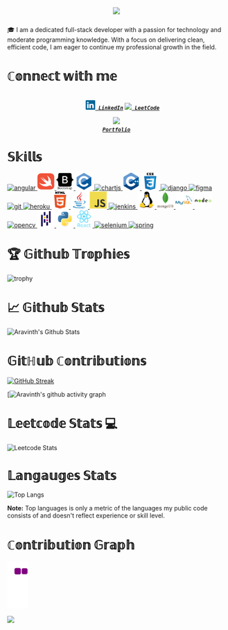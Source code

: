 

<h1 align="center">
  <a href="https://git.io/typing-svg">
    <img src="https://readme-typing-svg.herokuapp.com/?lines=Hello,There!+👋;This+is+Aravinth....;Nice+to+meet+you!&center=true&size=30">
  </a>
</h1>

🎓 I am a dedicated full-stack developer with a passion for technology and moderate programming knowledge. With a focus on delivering clean, efficient code, I am eager to continue my professional growth in the field.

# ℂ𝕠𝕟𝕟𝕖𝕔𝕥 𝕨𝕚𝕥𝕙 𝕞𝕖

<h5 align="center">
  <code>
    <a href="https://www.linkedin.com/in/aravinth-r-356a12194/" title="LinkedIn Profile"><img width="22" src="linkedin.svg"> LinkedIn</a></code>
  <code><a href="https://leetcode.com/Aravinth1525/" title="LeetCode Profile"><img width="22" src="https://leetcode.com/static/images/LeetCode_logo_rvs.png"> LeetCode</a></code>
  
  <code><a href="https://aravinth1525.github.io" title="Portfolio"><img width="22" src="https://camo.githubusercontent.com/97d1828fe16ccca3417229fc085cfc96062bd74c8787f80131ddc9462ce4ed51/68747470733a2f2f736f6669616e6568616d6c616f75692e6769746875622e696f2f6a756e6b2f6c6f636b646f6f722f6c6f676f732f6c6f676f323035783235302e676966?raw=true"> Portfolio</a></code>
</h5>

# 𝕊𝕜𝕚𝕝𝕝𝕤

<p align="left"> <a href="https://angular.io" target="_blank" rel="noreferrer"> <img src="https://angular.io/assets/images/logos/angular/angular.svg" alt="angular" width="40" height="40"/> </a> <a href="https://developer.apple.com/swift/" target="_blank" rel="noreferrer"><img src="https://raw.githubusercontent.com/devicons/devicon/master/icons/swift/swift-original.svg" alt="swift" width="40" height="40"/> </a><a href="https://getbootstrap.com" target="_blank" rel="noreferrer"> <img src="https://raw.githubusercontent.com/devicons/devicon/master/icons/bootstrap/bootstrap-plain-wordmark.svg" alt="bootstrap" width="40" height="40"/> </a> <a href="https://www.cprogramming.com/" target="_blank" rel="noreferrer"> <img src="https://raw.githubusercontent.com/devicons/devicon/master/icons/c/c-original.svg" alt="c" width="40" height="40"/> </a> <a href="https://www.chartjs.org" target="_blank" rel="noreferrer"> <img src="https://www.chartjs.org/media/logo-title.svg" alt="chartjs" width="40" height="40"/> </a> <a href="https://www.w3schools.com/cpp/" target="_blank" rel="noreferrer"> <img src="https://raw.githubusercontent.com/devicons/devicon/master/icons/cplusplus/cplusplus-original.svg" alt="cplusplus" width="40" height="40"/> </a> <a href="https://www.w3schools.com/css/" target="_blank" rel="noreferrer"> <img src="https://raw.githubusercontent.com/devicons/devicon/master/icons/css3/css3-original-wordmark.svg" alt="css3" width="40" height="40"/> </a> <a href="https://www.djangoproject.com/" target="_blank" rel="noreferrer"> <img src="https://cdn.worldvectorlogo.com/logos/django.svg" alt="django" width="40" height="40"/> </a> <a href="https://www.figma.com/" target="_blank" rel="noreferrer"> <img src="https://www.vectorlogo.zone/logos/figma/figma-icon.svg" alt="figma" width="40" height="40"/> </a> <a href="https://git-scm.com/" target="_blank" rel="noreferrer"> <img src="https://www.vectorlogo.zone/logos/git-scm/git-scm-icon.svg" alt="git" width="40" height="40"/> </a> <a href="https://heroku.com" target="_blank" rel="noreferrer"> <img src="https://www.vectorlogo.zone/logos/heroku/heroku-icon.svg" alt="heroku" width="40" height="40"/> </a> <a href="https://www.w3.org/html/" target="_blank" rel="noreferrer"> <img src="https://raw.githubusercontent.com/devicons/devicon/master/icons/html5/html5-original-wordmark.svg" alt="html5" width="40" height="40"/> </a> <a href="https://www.java.com" target="_blank" rel="noreferrer"> <img src="https://raw.githubusercontent.com/devicons/devicon/master/icons/java/java-original.svg" alt="java" width="40" height="40"/> </a> <a href="https://developer.mozilla.org/en-US/docs/Web/JavaScript" target="_blank" rel="noreferrer"> <img src="https://raw.githubusercontent.com/devicons/devicon/master/icons/javascript/javascript-original.svg" alt="javascript" width="40" height="40"/> </a> <a href="https://www.jenkins.io" target="_blank" rel="noreferrer"> <img src="https://www.vectorlogo.zone/logos/jenkins/jenkins-icon.svg" alt="jenkins" width="40" height="40"/> </a> <a href="https://www.linux.org/" target="_blank" rel="noreferrer"> <img src="https://raw.githubusercontent.com/devicons/devicon/master/icons/linux/linux-original.svg" alt="linux" width="40" height="40"/> </a> <a href="https://www.mongodb.com/" target="_blank" rel="noreferrer"> <img src="https://raw.githubusercontent.com/devicons/devicon/master/icons/mongodb/mongodb-original-wordmark.svg" alt="mongodb" width="40" height="40"/> </a> <a href="https://www.mysql.com/" target="_blank" rel="noreferrer"> <img src="https://raw.githubusercontent.com/devicons/devicon/master/icons/mysql/mysql-original-wordmark.svg" alt="mysql" width="40" height="40"/> </a> <a href="https://nodejs.org" target="_blank" rel="noreferrer"> <img src="https://raw.githubusercontent.com/devicons/devicon/master/icons/nodejs/nodejs-original-wordmark.svg" alt="nodejs" width="40" height="40"/> </a> <a href="https://opencv.org/" target="_blank" rel="noreferrer"> <img src="https://www.vectorlogo.zone/logos/opencv/opencv-icon.svg" alt="opencv" width="40" height="40"/> </a> <a href="https://pandas.pydata.org/" target="_blank" rel="noreferrer"> <img src="https://raw.githubusercontent.com/devicons/devicon/2ae2a900d2f041da66e950e4d48052658d850630/icons/pandas/pandas-original.svg" alt="pandas" width="40" height="40"/> </a> <a href="https://www.python.org" target="_blank" rel="noreferrer"> <img src="https://raw.githubusercontent.com/devicons/devicon/master/icons/python/python-original.svg" alt="python" width="40" height="40"/> </a> <a href="https://reactjs.org/" target="_blank" rel="noreferrer"> <img src="https://raw.githubusercontent.com/devicons/devicon/master/icons/react/react-original-wordmark.svg" alt="react" width="40" height="40"/> </a> <a href="https://www.selenium.dev" target="_blank" rel="noreferrer"> <img src="https://raw.githubusercontent.com/detain/svg-logos/780f25886640cef088af994181646db2f6b1a3f8/svg/selenium-logo.svg" alt="selenium" width="40" height="40"/> </a> <a href="https://spring.io/" target="_blank" rel="noreferrer"> <img src="https://www.vectorlogo.zone/logos/springio/springio-icon.svg" alt="spring" width="40" height="40"/> </a> </p>

# 🏆 𝔾𝕚𝕥𝕙𝕦𝕓 𝕋𝕣𝕠𝕡𝕙𝕚𝕖𝕤

![trophy](https://github-profile-trophy.vercel.app/?username=Aravinth1525&theme=onedark)

# 📈 𝔾𝕚𝕥𝕙𝕦𝕓 𝕊𝕥𝕒𝕥𝕤

![Aravinth's Github Stats](https://github-readme-stats.vercel.app/api?username=Aravinth1525&custom_title=Aravinth%27s%20GitHub%20Stats%20&show_icons=true&theme=ayu-mirage)

# 𝔾𝕚𝕥ℍ𝕦𝕓 ℂ𝕠𝕟𝕥𝕣𝕚𝕓𝕦𝕥𝕚𝕠𝕟𝕤

[![GitHub Streak](https://streak-stats.demolab.com?user=Aravinth1525&theme=black-ice)](https://git.io/streak-stats)

[![Aravinth's github activity graph](https://github-readme-activity-graph.cyclic.app/graph?username=Aravinth1525&theme=react-dark)

# 𝕃𝕖𝕖𝕥𝕔𝕠𝕕𝕖 𝕊𝕥𝕒𝕥𝕤 💻

![Leetcode Stats](https://leetcard.jacoblin.cool/Aravinth1525)

# 𝕃𝕒𝕟𝕘𝕒𝕦𝕘𝕖𝕤 𝕊𝕥𝕒𝕥𝕤

![Top Langs](https://github-readme-stats.vercel.app/api/top-langs/?username=Aravinth1525&layout=compact&theme=radical&langs_count=8)

<b>Note:</b> Top languages is only a metric of the languages my public code consists of and doesn't reflect experience or skill level.

# ℂ𝕠𝕟𝕥𝕣𝕚𝕓𝕦𝕥𝕚𝕠𝕟 𝔾𝕣𝕒𝕡𝕙

![snake gif](https://github.com/Aravinth1525/Aravinth1525/blob/output/github-contribution-grid-snake.gif)

![](https://komarev.com/ghpvc/?username=Aravinth1525&color=green)

